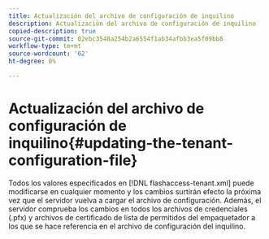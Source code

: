 ```yaml
---
title: Actualización del archivo de configuración de inquilino
description: Actualización del archivo de configuración de inquilino
copied-description: true
source-git-commit: 02ebc3548a254b2a6554f1ab34afbb3ea5f09bb8
workflow-type: tm+mt
source-wordcount: '62'
ht-degree: 0%

---
```


# Actualización del archivo de configuración de inquilino{#updating-the-tenant-configuration-file}

Todos los valores especificados en [!DNL flashaccess-tenant.xml] puede modificarse en cualquier momento y los cambios surtirán efecto la próxima vez que el servidor vuelva a cargar el archivo de configuración. Además, el servidor comprueba los cambios en todos los archivos de credenciales (.pfx) y archivos de certificado de lista de permitidos del empaquetador a los que se hace referencia en el archivo de configuración del inquilino.
